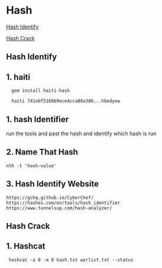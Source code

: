# Hash 

[Hash Identify](#Hash-Identify)

[Hash Crack](#Hash-Crack) 








## Hash Identify

## 1. haiti 

      gem install haiti-hash
      
      haiti 741ebf5166b9ece4cca88a386...hbedyew

## 1. hash Identifier 

   run the tools and past the hash and identify which hash is run 
   
   
## 2. Name That Hash

    nth -t 'hash-value'
      
      
## 3. Hash Identify Website 

    https://gchq.github.io/CyberChef/
    https://hashes.com/en/tools/hash_identifier
    https://www.tunnelsup.com/hash-analyzer/


## Hash Crack 

## 1. Hashcat

     hashcat -a 0 -m 0 hash.txt worlist.txt --status 





















